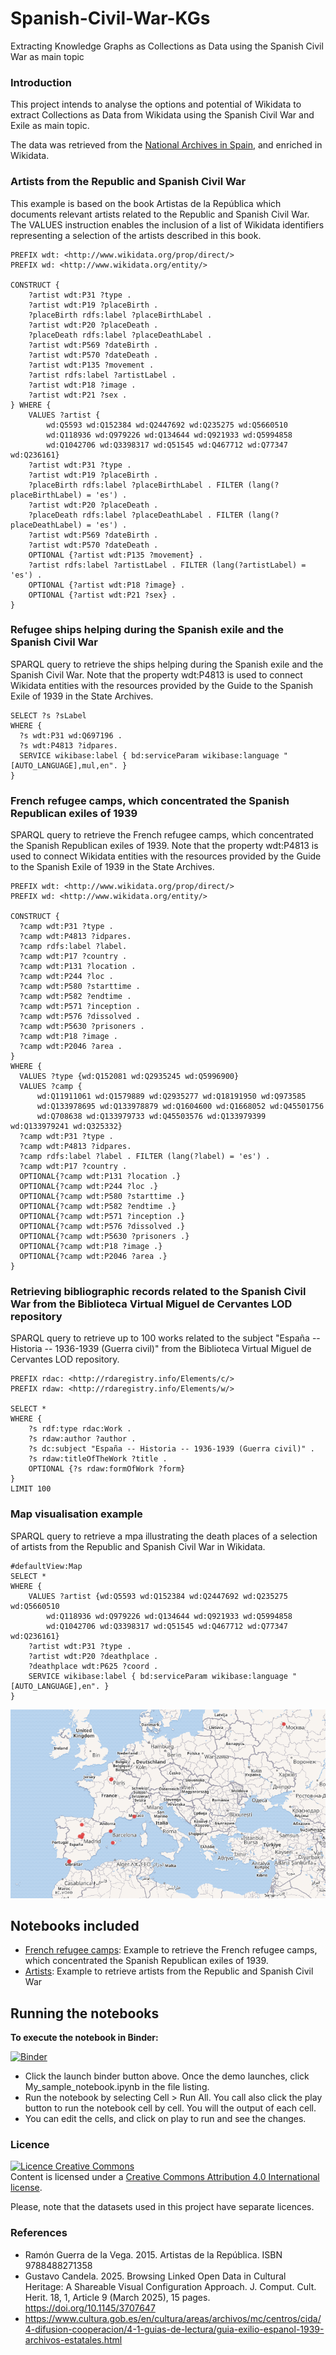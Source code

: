 # Spanish-Civil-War-KGs
Extracting Knowledge Graphs as Collections as Data using the Spanish Civil War as main topic

### Introduction
This project intends to analyse the options and potential of Wikidata to extract Collections as Data from Wikidata using the Spanish Civil War and Exile as main topic.

The data was retrieved from the [National Archives in Spain](https://www.cultura.gob.es/en/cultura/areas/archivos/mc/centros/cida/4-difusion-cooperacion/4-1-guias-de-lectura/guia-exilio-espanol-1939-archivos-estatales.html), and enriched in Wikidata.

### Artists from the Republic and Spanish Civil War

This example is based on the book Artistas de la República which documents relevant artists related to the Republic and Spanish Civil War. The VALUES instruction enables the inclusion of a list of Wikidata identifiers representing a selection of the artists described in this book.

```
PREFIX wdt: <http://www.wikidata.org/prop/direct/>
PREFIX wd: <http://www.wikidata.org/entity/>

CONSTRUCT {
    ?artist wdt:P31 ?type .
    ?artist wdt:P19 ?placeBirth . 
    ?placeBirth rdfs:label ?placeBirthLabel .
    ?artist wdt:P20 ?placeDeath . 
    ?placeDeath rdfs:label ?placeDeathLabel .
    ?artist wdt:P569 ?dateBirth .
    ?artist wdt:P570 ?dateDeath .
    ?artist wdt:P135 ?movement .
    ?artist rdfs:label ?artistLabel .
    ?artist wdt:P18 ?image .
    ?artist wdt:P21 ?sex .
} WHERE { 
    VALUES ?artist {
        wd:Q5593 wd:Q152384 wd:Q2447692 wd:Q235275 wd:Q5660510 
        wd:Q118936 wd:Q979226 wd:Q134644 wd:Q921933 wd:Q5994858 
        wd:Q1042706 wd:Q3398317 wd:Q51545 wd:Q467712 wd:Q77347 wd:Q236161}
    ?artist wdt:P31 ?type .
    ?artist wdt:P19 ?placeBirth . 
    ?placeBirth rdfs:label ?placeBirthLabel . FILTER (lang(?placeBirthLabel) = 'es') .
    ?artist wdt:P20 ?placeDeath . 
    ?placeDeath rdfs:label ?placeDeathLabel . FILTER (lang(?placeDeathLabel) = 'es') .
    ?artist wdt:P569 ?dateBirth .
    ?artist wdt:P570 ?dateDeath .
    OPTIONAL {?artist wdt:P135 ?movement} .
    ?artist rdfs:label ?artistLabel . FILTER (lang(?artistLabel) = 'es') .
    OPTIONAL {?artist wdt:P18 ?image} .
    OPTIONAL {?artist wdt:P21 ?sex} .
}
```

### Refugee ships helping during the Spanish exile and the Spanish Civil War
SPARQL query to retrieve the ships helping during the Spanish exile and the Spanish Civil War. Note that the property wdt:P4813 is used to connect Wikidata entities with the resources provided by the Guide to the Spanish Exile of 1939 in the State Archives.

```
SELECT ?s ?sLabel
WHERE {
  ?s wdt:P31 wd:Q697196 .
  ?s wdt:P4813 ?idpares.
  SERVICE wikibase:label { bd:serviceParam wikibase:language "[AUTO_LANGUAGE],mul,en". }
}
```

### French refugee camps, which concentrated the Spanish Republican exiles of 1939
SPARQL query to retrieve the French refugee camps, which concentrated the Spanish Republican exiles of 1939. Note that the property wdt:P4813 is used to connect Wikidata entities with the resources provided by the Guide to the Spanish Exile of 1939 in the State Archives.

```
PREFIX wdt: <http://www.wikidata.org/prop/direct/>
PREFIX wd: <http://www.wikidata.org/entity/>

CONSTRUCT {
  ?camp wdt:P31 ?type .
  ?camp wdt:P4813 ?idpares.
  ?camp rdfs:label ?label.
  ?camp wdt:P17 ?country .
  ?camp wdt:P131 ?location .
  ?camp wdt:P244 ?loc .
  ?camp wdt:P580 ?starttime .
  ?camp wdt:P582 ?endtime .
  ?camp wdt:P571 ?inception .
  ?camp wdt:P576 ?dissolved .
  ?camp wdt:P5630 ?prisoners .
  ?camp wdt:P18 ?image .
  ?camp wdt:P2046 ?area .
}
WHERE {
  VALUES ?type {wd:Q152081 wd:Q2935245 wd:Q5996900}
  VALUES ?camp {
      wd:Q11911061 wd:Q1579889 wd:Q2935277 wd:Q18191950 wd:Q973585 
      wd:Q133978695 wd:Q133978879 wd:Q1604600 wd:Q1668052 wd:Q45501756 
      wd:Q708638 wd:Q133979733 wd:Q45503576 wd:Q133979399 wd:Q133979241 wd:Q325332}
  ?camp wdt:P31 ?type .
  ?camp wdt:P4813 ?idpares.
  ?camp rdfs:label ?label . FILTER (lang(?label) = 'es') .
  ?camp wdt:P17 ?country .  
  OPTIONAL{?camp wdt:P131 ?location .}
  OPTIONAL{?camp wdt:P244 ?loc .}
  OPTIONAL{?camp wdt:P580 ?starttime .}
  OPTIONAL{?camp wdt:P582 ?endtime .}
  OPTIONAL{?camp wdt:P571 ?inception .}
  OPTIONAL{?camp wdt:P576 ?dissolved .}
  OPTIONAL{?camp wdt:P5630 ?prisoners .}
  OPTIONAL{?camp wdt:P18 ?image .}
  OPTIONAL{?camp wdt:P2046 ?area .}
}
```

### Retrieving bibliographic records related to the Spanish Civil War from the Biblioteca Virtual Miguel de Cervantes LOD repository
SPARQL query to retrieve up to 100 works related to the subject "España -- Historia -- 1936-1939 (Guerra civil)" from the Biblioteca Virtual Miguel de Cervantes LOD repository.

```
PREFIX rdac: <http://rdaregistry.info/Elements/c/>
PREFIX rdaw: <http://rdaregistry.info/Elements/w/>

SELECT * 
WHERE {
    ?s rdf:type rdac:Work .
    ?s rdaw:author ?author .
    ?s dc:subject "España -- Historia -- 1936-1939 (Guerra civil)" .
    ?s rdaw:titleOfTheWork ?title .
    OPTIONAL {?s rdaw:formOfWork ?form}
} 
LIMIT 100
```

### Map visualisation example
SPARQL query to retrieve a mpa illustrating the death places of a selection of artists from the Republic and Spanish Civil War in Wikidata.

```
#defaultView:Map
SELECT *
WHERE { 
    VALUES ?artist {wd:Q5593 wd:Q152384 wd:Q2447692 wd:Q235275 wd:Q5660510 
        wd:Q118936 wd:Q979226 wd:Q134644 wd:Q921933 wd:Q5994858 
        wd:Q1042706 wd:Q3398317 wd:Q51545 wd:Q467712 wd:Q77347 wd:Q236161}
    ?artist wdt:P31 ?type .
    ?artist wdt:P20 ?deathplace .
    ?deathplace wdt:P625 ?coord .
    SERVICE wikibase:label { bd:serviceParam wikibase:language "[AUTO_LANGUAGE],en". }
}
```

<img src="images/map-artists.png" with="50%">

## Notebooks included

- [French refugee camps](https://nbviewer.org/github/hibernator11/Spanish-Civil-War-KGs/blob/main/notebooks/Extract-French-refugee-camps.ipynb): Example to retrieve the French refugee camps, which concentrated the Spanish Republican exiles of 1939.
- [Artists](https://nbviewer.org/github/hibernator11/Spanish-Civil-War-KGs/blob/main/notebooks/Extract-artists.ipynb): Example to retrieve artists from the Republic and Spanish Civil War

## Running the notebooks
**To execute the notebook in Binder:**

[![Binder](https://mybinder.org/badge_logo.svg)](https://mybinder.org/v2/gh/hibernator11/Spanish-Civil-War-KGs/HEAD)

- Click the launch binder button above. Once the demo launches, click My_sample_notebook.ipynb in the file listing.
- Run the notebook by selecting Cell > Run All. You call also click the play button to run the notebook cell by cell. You will the output of each cell.
- You can edit the cells, and click on play to run and see the changes.


### Licence
<a rel="license" href="http://creativecommons.org/licenses/by/4.0/"><img alt="Licence Creative Commons" style="border-width:0" src="https://i.creativecommons.org/l/by/4.0/80x15.png" /></a><br />Content is licensed under a <a rel="license" href="http://creativecommons.org/licenses/by/4.0/">Creative Commons Attribution 4.0 International license</a>.

Please, note that the datasets used in this project have separate licences.

### References

-  Ramón Guerra de la Vega. 2015. Artistas de la República. ISBN 9788488271358
-  Gustavo Candela. 2025. Browsing Linked Open Data in Cultural Heritage: A Shareable Visual Configuration Approach. J. Comput. Cult. Herit. 18, 1, Article 9 (March 2025), 15 pages. https://doi.org/10.1145/3707647
-  https://www.cultura.gob.es/en/cultura/areas/archivos/mc/centros/cida/4-difusion-cooperacion/4-1-guias-de-lectura/guia-exilio-espanol-1939-archivos-estatales.html
